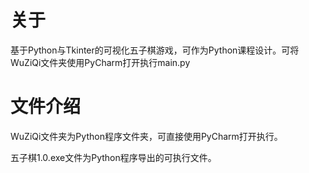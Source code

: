 # 关于
  基于Python与Tkinter的可视化五子棋游戏，可作为Python课程设计。可将WuZiQi文件夹使用PyCharm打开执行main.py
  
# 文件介绍
  WuZiQi文件夹为Python程序文件夹，可直接使用PyCharm打开执行。
  
  五子棋1.0.exe文件为Python程序导出的可执行文件。

  

